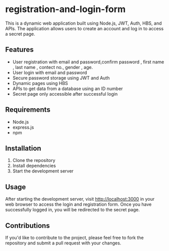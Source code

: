 # registration-and-login-form

This is a dynamic web application built using Node.js, JWT, Auth, HBS, and APIs. The application allows users to create an account and log in to access a secret page.

## Features
- User registration with email and password,confirm password  , first name , last name , contect no., gender , age.
- User login with email and password
- Secure password storage using JWT and Auth
- Dynamic pages using HBS
- APIs to get data from a database using an ID number
- Secret page only accessible after successful login

## Requirements
- Node.js
- express.js
- npm

## Installation

1. Clone the repository
2. Install dependencies
3. Start the development server

## Usage

After starting the development server, visit [http://localhost:3000](http://localhost:3000) in your web browser to access the login and registration form. Once you have successfully logged in, you will be redirected to the secret page.

## Contributions

If you'd like to contribute to the project, please feel free to fork the repository and submit a pull request with your changes.

